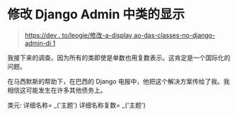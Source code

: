 # 修改 Django Admin 中类的显示

> [https://dev . to/leogie/修改-a-display ao-das-classes-no-django-admin-di 1](https://dev.to/leogif/modifique-a-exibicao-das-classes-no-django-admin-di1)

我接下来的调查。因为所有的类即使是单数也用复数表示。这肯定是一个国际化的问题。

在马西默斯的帮助下，在巴西的 Django 电报中，他把这个解决方案传给了我。我相信这可能发生在许多其他债务上。

类元:
详细名称= _('主题')
详细名称复数= _('主题')
